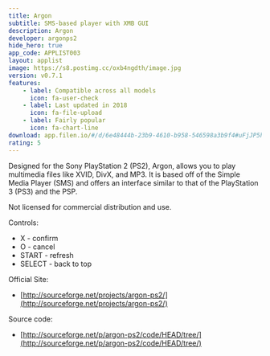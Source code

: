 ```yaml
---
title: Argon
subtitle: SMS-based player with XMB GUI
description: Argon
developer: argonps2
hide_hero: true
app_code: APPLIST003
layout: applist
image: https://s8.postimg.cc/oxb4ngdth/image.jpg
version: v0.7.1
features:
    - label: Compatible across all models
      icon: fa-user-check
    - label: Last updated in 2018
      icon: fa-file-upload
    - label: Fairly popular
      icon: fa-chart-line
download: app.filen.io/#/d/6e48444b-23b9-4610-b958-546598a3b9f4#uFjJP5hPgAyYpCRG4fBgpfWlm8XDh5Ao
rating: 5
---
```


Designed for the Sony PlayStation 2 (PS2), Argon, allows you to play multimedia files like XVID, DivX, and MP3. It is based off of the Simple Media Player (SMS) and offers an interface similar to that of the PlayStation 3 (PS3) and the PSP.  

Not licensed for commercial distribution and use.  

Controls:
- X - confirm
- O - cancel
- START - refresh
- SELECT - back to top

Official Site:
- [http://sourceforge.net/projects/argon-ps2/](http://sourceforge.net/projects/argon-ps2/)
  
Source code:
- [http://sourceforge.net/p/argon-ps2/code/HEAD/tree/](http://sourceforge.net/p/argon-ps2/code/HEAD/tree/)
